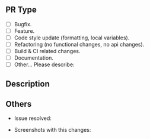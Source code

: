 ## PR Type

<!-- Change [ ] to [x] to select (将 [ ] 换成 [x] 来选择) -->
<!-- What kind of change does this PR introduce? -->
<!-- PR带来了什么样的变化？ -->

- [ ] Bugfix.
- [ ] Feature.
- [ ] Code style update (formatting, local variables).
- [ ] Refactoring (no functional changes, no api changes).
- [ ] Build & CI related changes.
- [ ] Documentation.
- [ ] Other... Please describe:

## Description
<!-- Please describe the current behavior you are modifying, or link to a related question to describe the new behavior about this pr -->
<!-- 请描述您正在修改的当前行为，或链接到相关问题 ，描述关于这个PR的新行为-->


## Others

- Issue resolved:

- Screenshots with this changes:
